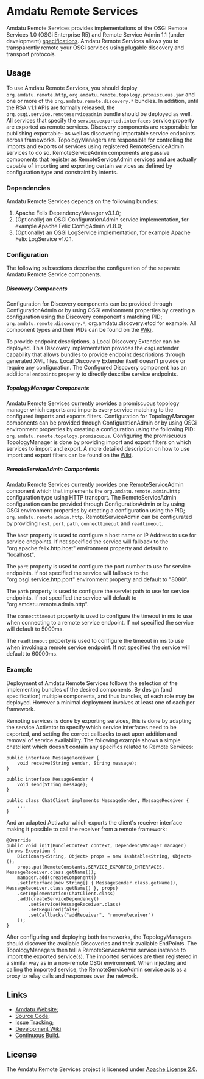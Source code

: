 # Amdatu Remote Services

Amdatu Remote Services provides implementations of the OSGi Remote Services 1.0 (OSGi Enterprise R5) and Remote Service Admin 1.1 (under development) [specifications](http://www.osgi.org/Specifications/HomePage). Amdatu Remote Services allows you to transparently remote your OSGi services using plugable discovery and transport protocols.

## Usage

To use Amdatu Remote Services, you should deploy `org.amdatu.remote.http`, `org.amdatu.remote.topology.promiscuous.jar` and one or more of the `org.amdatu.remote.discovery.*` bundles. In addition, until the RSA v1.1 APIs are formally released, the `org.osgi.service.remoteserviceadmin` bundle should be deployed as well. All services that specify the `service.exported.interfaces` service property are exported as remote services.
Discovery components are responsible for publishing exportable- as well as discovering importable service endpoints across frameworks. 
TopologyManagers are responsible for controlling the imports and exports of services using registered RemoteServiceAdmin services to do so.
RemoteServiceAdmin components are passive components that register as RemoteServiceAdmin services and are actually capable of importing and exporting certain services as defined by configuration type and constraint by intents.

### Dependencies

Amdatu Remote Services depends on the following bundles:

1. Apache Felix DependencyManager v3.1.0;
2. (Optionally) an OSGi ConfigurationAdmin service implementation, for example Apache Felix ConfigAdmin v1.8.0;
3. (Optionally) an OSGi LogService implementation, for example Apache Felix LogService v1.0.1.

### Configuration

The following subsections describe the configuration of the separate Amdatu Remote Service components.

##### Discovery Components

Configuration for Discovery components can be provided through ConfigurationAdmin or by using OSGi environment properties by creating a configuration using the Discovery component's matching PID; `org.amdatu.remote.discovery.*`, org.amdatu.discovery.etcd for example. All component types and their PIDs can be found on the [Wiki](https://amdatu.atlassian.net/wiki/display/AMDATUDEV/Amdatu+Remote). 

To provide endpoint descriptions, a Local Discovery Extender can be deployed. This Discovery implementation provides the osgi.extender capability that allows bundles to provide endpoint descriptions through generated XML files. Local Discovery Extender itself doesn't provide or require any configuration.
The Configured Discovery component has an additional `endpoints` property to directly describe service endpoints.

##### TopologyManager Components

Amdatu Remote Services currently provides a promiscuous topology manager which exports and imports every service matching to the configured imports and exports filters.
Configuration for TopologyManager components can be provided through ConfigurationAdmin or by using OSGi environment properties by creating a configuration using the following PID: `org.amdatu.remote.topology.promiscuous`. 
Configuring the promiscuous TopologyManager is done by providing import and export filters on which services to import and export. A more detailed description on how to use import and export filters can be found on the [Wiki](https://amdatu.atlassian.net/wiki/display/AMDATUDEV/Amdatu+Remote).

##### RemoteServiceAdmin Compontents

Amdatu Remote Services currently provides one RemoteServiceAdmin component which that implements the `org.amdatu.remote.admin.http` configuration type using HTTP transport. The RemoteServiceAdmin configuration can be provided through ConfigurationAdmin or by using OSGi environment properties by creating a configuration using the PID; `org.amdatu.remote.admin.http`. RemoteServiceAdmin can be configurated by providing `host`, `port`, `path`, `connecttimeout` and `readtimeout`.

The `host` property is used to configure a host name or IP Address to use for service endpoints. If not specified the service will fallback to the "org.apache.felix.http.host" environment property and default to "localhost".

The `port` property is used to configure the port number to use for service endpoints. If not specified the service will fallback to the "org.osgi.service.http.port" environment property and default to "8080".

The `path` property is used to configure the servlet path to use for service endpoints. If not specified the service will default to "org.amdatu.remote.admin.http".

The `connecttimeout` property is used to configure the timeout in ms to use when connecting to a remote service endpoint. If not specified the service will default to 5000ms.

The `readtimeout` property is used to configure the timeout in ms to use when invoking a remote service endpoint. If not specified the service will default to 60000ms.

### Example

Deployment of Amdatu Remote Services follows the selection of the implementing bundles of the desired components. By design (and specification) multiple components, and thus bundles, of each role may be deployed. However a minimal deployment involves at least one of each per framework.

Remoting services is done by exporting services, this is done by adapting the service Activator to specify which service interfaces need to be exported, and setting the correct callbacks to act upon addition and removal of service availability. 
The following example shows a simple chatclient which doesn't contain any specifics related to Remote Services:

	public interface MessageReceiver {
		void receive(String sender, String message);
	}
	
	public interface MessageSender {
		void send(String message);
	}
	
	public class ChatClient implements MessageSender, MessageReceiver {
		...
	}

And an adapted Activator which exports the client's receiver interface making it possible to call the receiver from a remote framework:

	@Override
	public void init(BundleContext context, DependencyManager manager) throws Exception {
		Dictionary<String, Object> props = new Hashtable<String, Object>();
		props.put(RemoteConstants.SERVICE_EXPORTED_INTERFACES, MessageReceiver.class.getName());
		manager.add(createComponent()
		.setInterface(new String[] { MessageSender.class.getName(), MessageReceiver.class.getName() }, props)
		.setImplementation(ChatClient.class)
		.add(createServiceDependency()
			.setService(MessageReceiver.class)
			.setRequired(false)
			.setCallbacks("addReceiver", "removeReceiver")
		));
	}

After configuring and deploying both frameworks, the TopologyManagers should discover the available Discoveries and their available EndPoints. The TopologyManagers then tell a RemoteServiceAdmin service instance to import the exported service(s). The imported services are then registered in a similar way as in a non-remote OSGi environment. When injecting and calling the imported service, the RemoteServiceAdmin service acts as a proxy to relay calls and responses over the network.


## Links

* [Amdatu Website](http://www.amdatu.org/components/remote.html);
* [Source Code](https://bitbucket.org/amdatu/amdatu-remoteservices);
* [Issue Tracking](https://amdatu.atlassian.net/browse/AMDATURS);
* [Development Wiki](https://amdatu.atlassian.net/wiki/display/AMDATUDEV/Amdatu+Remote)
* [Continuous Build](https://amdatu.atlassian.net/builds/browse/AMDATURS).

## License

The Amdatu Remote Services project is licensed under [Apache License 2.0](http://www.apache.org/licenses/LICENSE-2.0.html).

